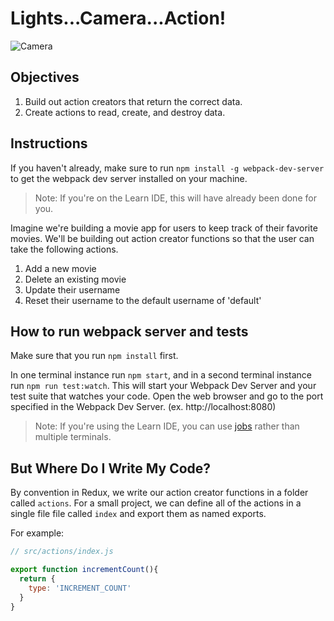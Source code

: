 # Lights...Camera...Action!

![Camera](https://media.giphy.com/media/10bL6SqRBRfMUU/giphy.gif)

## Objectives

1. Build out action creators that return the correct data.
2. Create actions to read, create, and destroy data.

## Instructions

If you haven't already, make sure to run `npm install -g webpack-dev-server` to get the webpack dev server installed on your machine. 

>Note: If you're on the Learn IDE, this will have already been done for you. 

Imagine we're building a movie app for users to keep track of their favorite movies. We'll be building out action creator functions so that the user can take the following actions.

1. Add a new movie
2. Delete an existing movie
3. Update their username
4. Reset their username to the default username of 'default'

## How to run webpack server and tests

Make sure that you run `npm install` first.

In one terminal instance run `npm start`, and in a second terminal instance run `npm run test:watch`. This will start your Webpack Dev Server and your test suite that watches your code. Open the web browser and go to the port specified in the Webpack Dev Server. (ex. http://localhost:8080)

>Note: If you're using the Learn IDE, you can use [jobs](http://help.learn.co/the-learn-ide/common-ide-questions/running-multiple-processes-in-the-ide-terminal) rather than multiple terminals. 

## But Where Do I Write My Code?

By convention in Redux, we write our action creator functions in a folder called `actions`. For a small project, we can define all of the actions in a single file file called `index` and export them as named exports.

For example:

```javascript
// src/actions/index.js

export function incrementCount(){
  return {
    type: 'INCREMENT_COUNT'
  }
}
```
